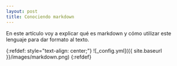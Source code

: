 ```yaml
---
layout: post
title: Conociendo markdown
---
```


En este artículo voy a explicar qué es markdown y cómo utilizar este lenguaje para dar formato al texto.

{:refdef: style="text-align: center;"}
![_config.yml]({{ site.baseurl }}/images/markdown.png)
{:refdef}

